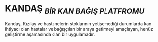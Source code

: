 # **KANDAŞ** <sub>*BİR KAN BAĞIŞ PLATFROMU* </sub>
Kandaş, Kızılay ve hastanelerin stoklarının yetişemediği durumlarda kan ihtiyacı olan hastalar ve
bağışçıları bir araya getirmeyi amaçlayan, henüz geliştirme aşamasında olan bir uygulamadır.

